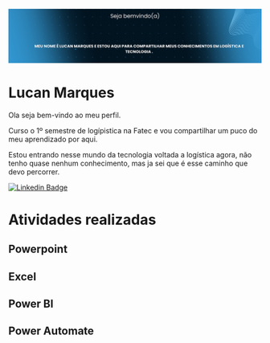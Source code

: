 <!-- ## Ola, eu sou a Lucan Marques, muito prazer! :sparkles: -->
<p align="center">
<img alt="Banner de boas vindas" src="./Bunner Git01.png" />
</p>

# Lucan Marques

Ola seja bem-vindo ao meu perfil.

Curso o 1º semestre de logípistica na Fatec e vou compartilhar um puco do meu aprendizado por aqui.


Estou entrando nesse mundo da tecnologia voltada a logística agora, não tenho quase nenhum conhecimento, mas ja sei que é esse caminho que devo percorrer.

[![Linkedin Badge](https://img.shields.io/badge/Linkedin-blue?style=flat-square&logo=Linkedin&logoColor=white)](https://www.linkedin.com/in/lucan-marques-5a94294b/)

# Atividades realizadas 

## Powerpoint

## Excel

## Power BI

## Power Automate
